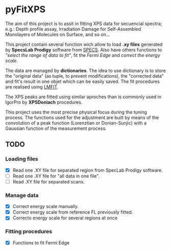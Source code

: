 # pyFitXPS

The aim of this project is to assit in fitting XPS data for secuencial spectra; e.g.: Depth profile assay, Irradiation Damage for Self-Assembled Monolayers of Molecules on Surface, and so on...

This project contain several function wich allow to load **.xy files** generated by **SpecsLab Prodigy** software from [SPECS](https://www.specs-group.com/specsgroup/support/downloads/ "download SpecsLab Prodigy"). Also have others functions to _"select the range of data to fit"_, fit the _Fermi Edge_ and _correct the energy scale_.

The data are managed by **dictionaries**. The idea to use dictionary is to store the "original data" (as tuple, to prevent modifications), the "corrected data" and fit's result in one objet which can be easily saved. The fit procedures are realised using [LMFIT](https://lmfit.github.io/lmfit-py/). 

The XPS peaks are fitted using similar aproches than is commonly used in IgorPro by **XPSDoniach** procedures. 

This project uses the most precise physical focus during the tuning process. The functions used for the adjustment are built by means of the convolution of a peak function (Lorenztian or Donian-Sunjic) with a Gaussian function of the measurement process.

## TODO

### Loading files

- [x] Read one .XY file for separated region from SpecLab Prodigy software.
- [ ] Read one .XY file for "all data in one file".
- [ ] Read .XY file for separated scans.

### Manage data

- [x] Correct energy scale manually.
- [x] Correct energy scale from reference FL previously fitted.
- [x] Correcto energy scale for several regions at once

### Fitting procedures

- [x] Functions to fit Fermi Edge

